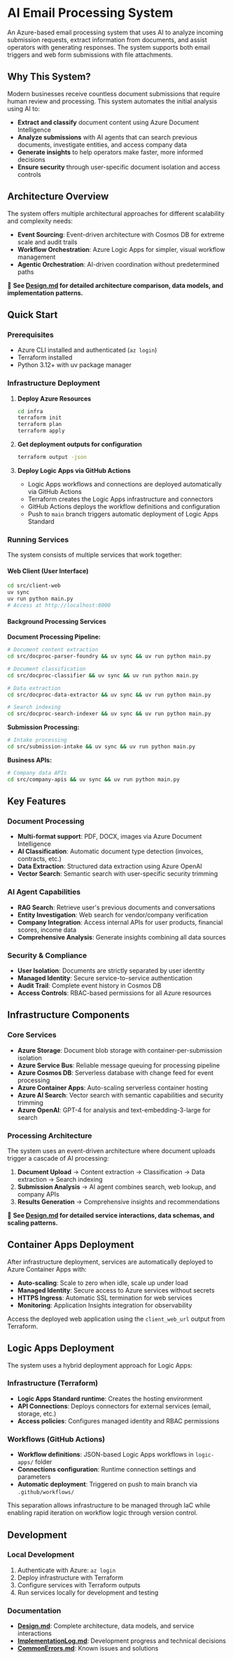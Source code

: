 # AI Email Processing System

An Azure-based email processing system that uses AI to analyze incoming submission requests, extract information from documents, and assist operators with generating responses. The system supports both email triggers and web form submissions with file attachments.

## Why This System?

Modern businesses receive countless document submissions that require human review and processing. This system automates the initial analysis using AI to:
- **Extract and classify** document content using Azure Document Intelligence
- **Analyze submissions** with AI agents that can search previous documents, investigate entities, and access company data
- **Generate insights** to help operators make faster, more informed decisions
- **Ensure security** through user-specific document isolation and access controls

## Architecture Overview

The system offers multiple architectural approaches for different scalability and complexity needs:
- **Event Sourcing**: Event-driven architecture with Cosmos DB for extreme scale and audit trails
- **Workflow Orchestration**: Azure Logic Apps for simpler, visual workflow management
- **Agentic Orchestration**: AI-driven coordination without predetermined paths

📖 **See [Design.md](docs/Design.md) for detailed architecture comparison, data models, and implementation patterns.**

## Quick Start

### Prerequisites
- Azure CLI installed and authenticated (`az login`)
- Terraform installed
- Python 3.12+ with uv package manager

### Infrastructure Deployment

1. **Deploy Azure Resources**
   ```bash
   cd infra
   terraform init
   terraform plan
   terraform apply
   ```

2. **Get deployment outputs for configuration**
   ```bash
   terraform output -json
   ```

3. **Deploy Logic Apps via GitHub Actions**
   - Logic Apps workflows and connections are deployed automatically via GitHub Actions
   - Terraform creates the Logic Apps infrastructure and connectors
   - GitHub Actions deploys the workflow definitions and configuration
   - Push to `main` branch triggers automatic deployment of Logic Apps Standard

### Running Services

The system consists of multiple services that work together:

#### Web Client (User Interface)
```bash
cd src/client-web
uv sync
uv run python main.py
# Access at http://localhost:8000
```

#### Background Processing Services

**Document Processing Pipeline:**
```bash
# Document content extraction
cd src/docproc-parser-foundry && uv sync && uv run python main.py

# Document classification
cd src/docproc-classifier && uv sync && uv run python main.py

# Data extraction
cd src/docproc-data-extractor && uv sync && uv run python main.py

# Search indexing
cd src/docproc-search-indexer && uv sync && uv run python main.py
```

**Submission Processing:**
```bash
# Intake processing
cd src/submission-intake && uv sync && uv run python main.py
```

**Business APIs:**
```bash
# Company data APIs
cd src/company-apis && uv sync && uv run python main.py
```

## Key Features

### Document Processing
- **Multi-format support**: PDF, DOCX, images via Azure Document Intelligence
- **AI Classification**: Automatic document type detection (invoices, contracts, etc.)
- **Data Extraction**: Structured data extraction using Azure OpenAI
- **Vector Search**: Semantic search with user-specific security trimming

### AI Agent Capabilities
- **RAG Search**: Retrieve user's previous documents and conversations
- **Entity Investigation**: Web search for vendor/company verification
- **Company Integration**: Access internal APIs for user products, financial scores, income data
- **Comprehensive Analysis**: Generate insights combining all data sources

### Security & Compliance
- **User Isolation**: Documents are strictly separated by user identity
- **Managed Identity**: Secure service-to-service authentication
- **Audit Trail**: Complete event history in Cosmos DB
- **Access Controls**: RBAC-based permissions for all Azure resources

## Infrastructure Components

### Core Services
- **Azure Storage**: Document blob storage with container-per-submission isolation
- **Azure Service Bus**: Reliable message queuing for processing pipeline
- **Azure Cosmos DB**: Serverless database with change feed for event processing
- **Azure Container Apps**: Auto-scaling serverless container hosting
- **Azure AI Search**: Vector search with semantic capabilities and security trimming
- **Azure OpenAI**: GPT-4 for analysis and text-embedding-3-large for search

### Processing Architecture
The system uses an event-driven architecture where document uploads trigger a cascade of AI processing:
1. **Document Upload** → Content extraction → Classification → Data extraction → Search indexing
2. **Submission Analysis** → AI agent combines search, web lookup, and company APIs
3. **Results Generation** → Comprehensive insights and recommendations

📖 **See [Design.md](docs/Design.md) for detailed service interactions, data schemas, and scaling patterns.**

## Container Apps Deployment

After infrastructure deployment, services are automatically deployed to Azure Container Apps with:
- **Auto-scaling**: Scale to zero when idle, scale up under load
- **Managed Identity**: Secure access to Azure services without secrets
- **HTTPS Ingress**: Automatic SSL termination for web services
- **Monitoring**: Application Insights integration for observability

Access the deployed web application using the `client_web_url` output from Terraform.

## Logic Apps Deployment

The system uses a hybrid deployment approach for Logic Apps:

### Infrastructure (Terraform)
- **Logic Apps Standard runtime**: Creates the hosting environment
- **API Connections**: Deploys connectors for external services (email, storage, etc.)
- **Access policies**: Configures managed identity and RBAC permissions

### Workflows (GitHub Actions)
- **Workflow definitions**: JSON-based Logic Apps workflows in `logic-apps/` folder
- **Connections configuration**: Runtime connection settings and parameters
- **Automatic deployment**: Triggered on push to main branch via `.github/workflows/`

This separation allows infrastructure to be managed through IaC while enabling rapid iteration on workflow logic through version control.

## Development

### Local Development
1. Authenticate with Azure: `az login`
2. Deploy infrastructure with Terraform
3. Configure services with Terraform outputs
4. Run services locally for development and testing

### Documentation
- **[Design.md](docs/Design.md)**: Complete architecture, data models, and service interactions
- **[ImplementationLog.md](docs/ImplementationLog.md)**: Development progress and technical decisions
- **[CommonErrors.md](docs/CommonErrors.md)**: Known issues and solutions